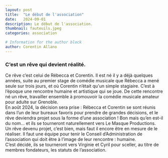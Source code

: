 ```yaml
---
layout: post
title:  "Le début de l'association"
date:   2024-09-01
description: Le début de l'association.
thumbnail: fauteuils.jpeg
categories: association

# Information for the author block
author: Corentin Allano
---
```

### C’est un rêve qui devient réalité.     
Ce rêve c’est celui de Rébecca et Corentin. 
Il est né il y a déjà quelques années, suite au premier stage de comédie musicale que Rébecca a mené seule sur trois jours, et où Corentin n’était qu'un simple stagiaire.
C’est à l’époque une rencontre humaine et artistique qui se joue. 
De cette rencontre né un rêve, travailler ensemble à promouvoir la comédie musicale amateur pour adulte sur Grenoble.    
En août 2024, la décision sera prise : Rébecca et Corentin se sont réunis dans l’un de leur bureaux favoris
 pour prendre de grandes décisions, et le rêve deviendra projet sous la forme d’une association !
Bon mais qu’en est-il du nom… et ils se tourneront naturellement vers Le Masque Productions.    
Un rêve devenu projet, c’est bien, mais faut il encore être en mesure de le réaliser.
Il faut une équipe pour tenir le Conseil d’Administration de l’association qui doit être à l’image de leur rencontre : humaine.    
C’est décidé, ils se tourneront vers Virginie et Cyril pour sceller, au titre de membres fondateurs, les statuts de l’association.